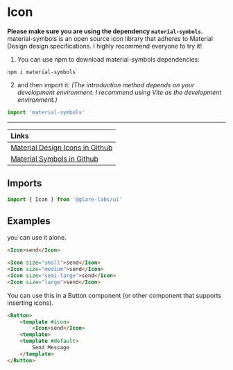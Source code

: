 # Icon

**Please make sure you are using the dependency `material-symbols`.** material-symbols is an open source icon library that adheres to Material Design design specifications. I highly recommend everyone to try it!

1. You can use npm to download material-symbols dependencies:
```
npm i material-symbols
```

2. and then import it: _(The introduction method depends on your development environment. I recommend using Vite as the development environment.)_
```typescript
import 'material-symbols'
```

---

|Links|
|:--|
|[Material Design Icons in Github](https://github.com/google/material-design-icons)|
|[Material Symbols in Github](https://github.com/marella/material-symbols/tree/main/material-symbols#readme)|

## Imports

```typescript
import { Icon } from '@glare-labs/ui'
```

## Examples

you can use it alone.
```html
<Icon>send</Icon>

<Icon size="small">send</Icon>
<Icon size="medium">send</Icon>
<Icon size="semi-large">send</Icon>
<Icon size="large">send</Icon>
```

You can use this in a Button component (or other component that supports inserting icons).
```html
<Button>
    <template #icon>
        <Icon>send</Icon>
    <template>
    <template #default>
        Send Message
    </template>
</Button>
```
